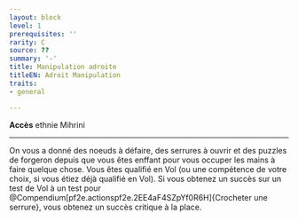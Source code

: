 ```yaml
---
layout: block
level: 1
prerequisites: ''
rarity: C
source: ??
summary: '-'
title: Manipulation adroite
titleEN: Adroit Manipulation
traits:
- general

---
```


<p><span id="ctl00_MainContent_DetailedOutput"><strong>Accès</strong> ethnie Mihrini<br></span></p>
<hr>
<p>On vous a donné des noeuds à défaire, des serrures à ouvrir et des puzzles de forgeron depuis que vous êtes enffant pour vous occuper les mains à faire quelque chose. Vous êtes qualifié en Vol (ou une compétence de votre choix, si vous étiez déjà qualifié en Vol). Si vous obtenez un succès sur un test de Vol à un test pour @Compendium[pf2e.actionspf2e.2EE4aF4SZpYf0R6H]{Crocheter une serrure}, vous obtenez un succès critique à la place.&nbsp;</p>